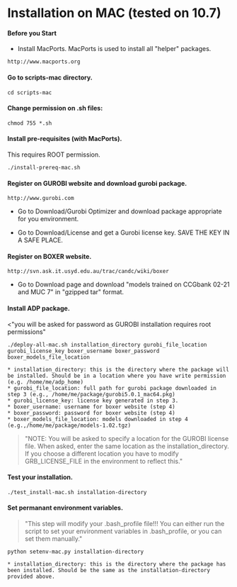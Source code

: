 Installation on MAC (tested on 10.7)
=========================================

#### Before you Start

* Install MacPorts. MacPorts is used to install all "helper" packages.
```
http://www.macports.org
```

#### Go to scripts-mac directory.

```
cd scripts-mac
```

#### Change permission on .sh files:

```
chmod 755 *.sh
```

#### Install pre-requisites (with MacPorts). 

This requires ROOT permission.

```
./install-prereq-mac.sh
```

#### Register on GUROBI website and download gurobi package.

```
http://www.gurobi.com
```

*  Go to Download/Gurobi Optimizer and download package appropriate for
you environment.

* Go to Download/License and get a Gurobi license key. SAVE THE KEY IN A
SAFE PLACE.

#### Register on BOXER website.

```
http://svn.ask.it.usyd.edu.au/trac/candc/wiki/boxer
```

* Go to Download page and download "models trained on CCGbank 02-21 and
MUC 7" in "gzipped tar" format. 


#### Install ADP package.

<"you will be asked for password as GUROBI
installation requires root permissions"

```
./deploy-all-mac.sh installation_directory gurobi_file_location gurobi_license_key boxer_username boxer_password boxer_models_file_location
```

    * installation_directory: this is the directory where the package will be installed. Should be in a location where you have write permission (e.g. /home/me/adp_home)
    * gurobi_file_location: full path for gurobi package downloaded in step 3 (e.g., /home/me/package/gurobi5.0.1_mac64.pkg)
    * gurobi_license_key: license key generated in step 3.
    * boxer_username: username for boxer website (step 4) 
    * boxer_password: password for boxer website (step 4)
    * boxer_models_file_location: models downloaded in step 4 (e.g.,/home/me/package/models-1.02.tgz)

>"NOTE: You will be asked to specify a location for the GUROBI license
file. When asked, enter the same location as the
installation_directory. If you choose a different location you have to
modify GRB_LICENSE_FILE in the environment to reflect this."

#### Test your installation.

`./test_install-mac.sh installation-directory`

#### Set permanant environment variables. 

>"This step will modify your
.bash_profile file!!! You can either run the script to set your
environment variables in .bash_profile, or you can set them manually."

`python setenv-mac.py installation-directory`

    * installation_directory: this is the directory where the package has been installed. Should be the same as the installation-directory provided above.

